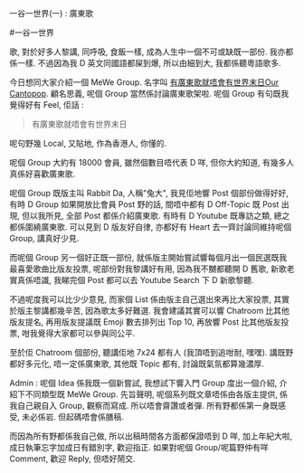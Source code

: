 一谷一世界(一) : 廣東歌

#一谷一世界


歌, 對於好多人黎講, 同呼吸, 食飯一樣, 成為人生中一個不可或缺既一部份. 我亦都係一樣. 不過因為我 D 英文同國語都屎到爆, 所以由細到大, 我都係聽粵語歌多.

今日想同大家介紹一個 MeWe Group. 名字叫 [有廣東歌就唔會有世界末日Our Cantopop](https://mewe.com/group/5fb0ca3ee41a0353ac271fef]). 顧名思義, 呢個 Group 當然係討論廣東歌架啦. 呢個 Group 有句既我覺得好有 Feel, 佢話 : 

> 有廣東歌就唔會有世界末日

呢句野幾 Local, 又貼地, 作為香港人, 你懂的.

呢個 Group 大約有 18000 會員, 雖然個數目唔代表 D 咩, 但你大約知道, 有幾多人真係好喜歡廣東歌. 

呢個 Group 既版主叫 Rabbit Da, 人稱"兔大", 我見佢地響 Post 個部份做得好好, 有時 D Group 如果開放比會員 Post 野的話, 間唔中都有 D Off-Topic 既 Post 出現, 但以我所見, 全部 Post 都係介紹廣東歌. 有時有 D Youtube 既專訪之類, 總之都係圍繞廣東歌. 可以見到 D 版友好自律, 亦都好有 Heart 去一齊討論同維持呢個 Group, 講真好少見. 

而呢個 Group 另一個好正既一部份, 就係版主開始嘗試響每個月出一個民選既我最喜愛歌曲比版友投票, 呢部份對我黎講好有用, 因為我不嬲都聽開 D 舊歌, 新歌老實真係唔識, 我睇完個 Post 都可以去 Youtube Search 下 D 新歌黎聽.

不過呢度我可以比少少意見, 而家個 List 係由版主自己選出來再比大家投票, 其實於版主黎講都幾辛苦, 因為歌太多好難選. 我會建議其實可以響 Chatroom 比其他版友提名, 再用版友提議既 Emoji 數去排列出 Top 10, 再放響 Post 比其他版友投票, 咁我覺得大家都可以參與同公平.

至於佢 Chatroom 個部份, 聽講佢地 7x24 都有人 (我頂唔到追咁耐, 嘿嘿). 講既野都好多元化, 唔一定係廣東歌, 其他既 Topic 都有, 討論既氣氛都算幾濃厚.



Admin : 呢個 Idea 係我既一個新嘗試, 我想試下響入門 Group 度出一個介紹, 介紹下不同類型既 MeWe Group. 先旨聲明, 呢個系列既文章唔係由各版主提供, 係我自己親自入 Group, 觀察而寫成. 所以唔會齋讚或者彈. 所有野都係第一身既感受, 未必係岩. 但起碼唔會係膳稿.

而因為所有野都係我自己做, 所以出稿時間各方面都保證唔到 D 咩, 加上年紀大啦, 成日執筆忘字加成日有錯別字, 歡迎指正. 如果對呢個 Group/呢篇野仲有咩 Comment, 歡迎 Reply, 但唔好鬧交.

